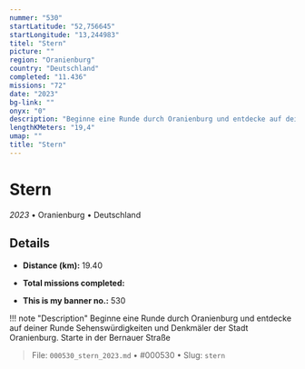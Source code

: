 ```yaml
---
nummer: "530"
startLatitude: "52,756645"
startLongitude: "13,244983"
titel: "Stern"
picture: ""
region: "Oranienburg"
country: "Deutschland"
completed: "11.436"
missions: "72"
date: "2023"
bg-link: ""
onyx: "0"
description: "Beginne eine Runde durch Oranienburg und entdecke auf deiner Runde Sehenswürdigkeiten und Denkmäler der Stadt Oranienburg. Starte in der Bernauer Straße"
lengthKMeters: "19,4"
umap: ""
title: "Stern"
---
```

# Stern

*2023* • Oranienburg • Deutschland



## Details
- **Distance (km):** 19.40

- **Total missions completed:** 
- **This is my banner no.:** 530


!!! note "Description"
    Beginne eine Runde durch Oranienburg und entdecke auf deiner Runde Sehenswürdigkeiten und Denkmäler der Stadt Oranienburg. Starte in der Bernauer Straße




> File: `000530_stern_2023.md` • #000530 • Slug: `stern`
